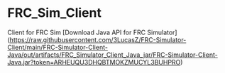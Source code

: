 # FRC_Sim_Client
Client for FRC Sim
[Download Java API for FRC Simulator] (https://raw.githubusercontent.com/3LucasZ/FRC-Simulator-Client/main/FRC-Simulator-Client-Java/out/artifacts/FRC_Simulator_Client_Java_jar/FRC-Simulator-Client-Java.jar?token=ARHEUQU3DHQBTMOKZMUCYL3BUHPRO)
